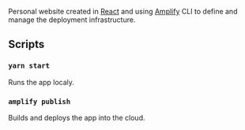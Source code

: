 Personal website created in [React](https://reactjs.org) and using [Amplify](https://docs.amplify.aws) CLI to define and manage the deployment infrastructure.

## Scripts

### `yarn start`

Runs the app localy.

### `amplify publish`

Builds and deploys the app into the cloud.
